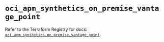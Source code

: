# `oci_apm_synthetics_on_premise_vantage_point`

Refer to the Terraform Registry for docs: [`oci_apm_synthetics_on_premise_vantage_point`](https://registry.terraform.io/providers/oracle/oci/6.18.0/docs/resources/apm_synthetics_on_premise_vantage_point).
